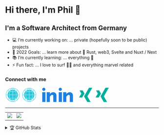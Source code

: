 # Hi there, I'm Phil 🤙

## I'm a Software Architect from Germany

- 💻 I’m currently working on: ... private (hopefully soon to be public) projects
- 🥅 2022 Goals: ... learn more about 🦀 Rust, web3, Svelte and Nuxt / Next
- 📚 I’m currently learning: ... everything 🤣
- ⚡ Fun fact: ... I love to surf 🏄‍♂️ and everything marvel related

### Connect with me

[![website](./img/globe-light.svg)](https://www.digitalnativesolutions.de#gh-light-mode-only)
[![website](./img/globe-dark.svg)](https://www.digitalnativesolutions.de#gh-dark-mode-only)
&nbsp;&nbsp;
[![linkedin](./img/linkedin-light.svg)](https://de.linkedin.com/in/phils91#gh-light-mode-only)
[![linkedin](./img/linkedin-dark.svg)](https://de.linkedin.com/in/phils91#gh-dark-mode-only)
&nbsp;&nbsp;
[![xing](./img/xing-light.svg)](https://www.xing.com/profile/Philip_Schneider14#gh-light-mode-only)
[![xing](./img/xing-dark.svg)](https://www.xing.com/profile/Philip_Schneider14#gh-dark-mode-only)

---

<table>
  <tr>
    <td ccolspan="2">
      <a href="https://github.com/anuraghazra/github-readme-stats">
      <img width="375" src="https://github-readme-stats.vercel.app/api?username=Phil91&count_private=true&show_icons=true&theme=tokyonight">
      </a>
    </td>
    <td>
    <a href="https://github.com/DenverCoder1/github-readme-streak-stats">
    <img width="375" src="https://streak-stats.demolab.com/?user=Phil91&theme=tokyonight">
    </a>
    </td>
  </tr>
</table>

<details>
  <summary>🏆 GitHub Stats</summary>
  <div align="center">
    <section>
      <table>
        <tr>
          <td>
            <br>
            <a href="https://github.com/Phil91"><img align="center" width="420" src="assets/base.svg" alt="Base" /></a><br>
            <img src="./.empty-path/to-fix-table-on-mobile.gif" width="360">
          </td>
          <td>
            <sub><em>🏃 Recent Activity</em></sub><br>
            <a href="https://github.com/Phil91"><img align="center" width="420" src="assets/metrics.plugin.activity.svg" alt="Activity"></a><br>
            <a href="https://github.com/Phil91"><img src="/.github/readme/imgs/features_embed.gif" width="360"></a>
          </td>
        </tr>
        <tr>
          <td colspan="2" align="right">
            <sub>
            <sup>Profile Analysis & Language Activity. Generated with <a href="https://github.com/lowlighter/metrics">lowlighter/metrics</a></sup>
            </sub>
          </td>
        </tr>
      </table>
    </section>
    <footer><img src="https://capsule-render.vercel.app/api?type=waving&color=gradient&height=110&section=footer&animation=twinkling" /></footer>
  </div>
</details>

[website]: https://www.digitalnativesolutions.de
[linkedin]: https://de.linkedin.com/in/phils91
[xing]: https://www.xing.com/profile/Philip_Schneider14
[ms]: https://docs.microsoft.com/de-de/aspnet/core/?view=aspnetcore-6.0
[sass]: https://sass-lang.com/
[tailwind]: https://tailwindcss.com/
[react]: https://reactjs.org/
[rider]: https://www.jetbrains.com/rider/
[docker]: https://www.docker.com/
[postgresql]: https://www.postgresql.org/
[serverless]: https://www.serverless.com/
[vscode]: https://code.visualstudio.com/
[gatsby]: https://www.gatsbyjs.com/
[graphql]: https://graphql.org/
[nodejs]: https://nodejs.org/
[github]: https://github.com/
[git]: https://git-scm.com/
[typescript]: https://www.typescriptlang.org/
[redis]: https://redis.io/
[azure]: https://azure.com/

